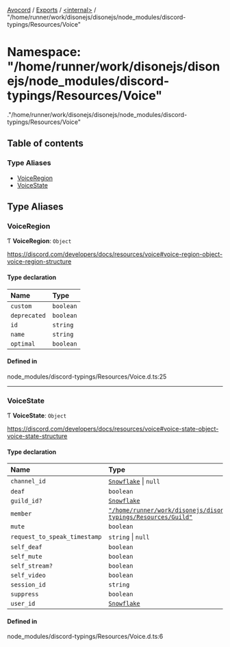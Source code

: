 [Avocord](../README.md) / [Exports](../modules.md) / [<internal\>](internal_.md) / "/home/runner/work/disonejs/disonejs/node\_modules/discord-typings/Resources/Voice"

# Namespace: "/home/runner/work/disonejs/disonejs/node\_modules/discord-typings/Resources/Voice"

[<internal>](internal_.md)."/home/runner/work/disonejs/disonejs/node_modules/discord-typings/Resources/Voice"

## Table of contents

### Type Aliases

- [VoiceRegion](internal_.__home_runner_work_disonejs_disonejs_node_modules_discord_typings_Resources_Voice_.md#voiceregion)
- [VoiceState](internal_.__home_runner_work_disonejs_disonejs_node_modules_discord_typings_Resources_Voice_.md#voicestate)

## Type Aliases

### VoiceRegion

Ƭ **VoiceRegion**: `Object`

https://discord.com/developers/docs/resources/voice#voice-region-object-voice-region-structure

#### Type declaration

| Name | Type |
| :------ | :------ |
| `custom` | `boolean` |
| `deprecated` | `boolean` |
| `id` | `string` |
| `name` | `string` |
| `optimal` | `boolean` |

#### Defined in

node_modules/discord-typings/Resources/Voice.d.ts:25

___

### VoiceState

Ƭ **VoiceState**: `Object`

https://discord.com/developers/docs/resources/voice#voice-state-object-voice-state-structure

#### Type declaration

| Name | Type |
| :------ | :------ |
| `channel_id` | [`Snowflake`](internal_.md#snowflake) \| ``null`` |
| `deaf` | `boolean` |
| `guild_id?` | [`Snowflake`](internal_.md#snowflake) |
| `member` | [`"/home/runner/work/disonejs/disonejs/node_modules/discord-typings/Resources/Guild"`](internal_.__home_runner_work_disonejs_disonejs_node_modules_discord_typings_Resources_Guild_.md) |
| `mute` | `boolean` |
| `request_to_speak_timestamp` | `string` \| ``null`` |
| `self_deaf` | `boolean` |
| `self_mute` | `boolean` |
| `self_stream?` | `boolean` |
| `self_video` | `boolean` |
| `session_id` | `string` |
| `suppress` | `boolean` |
| `user_id` | [`Snowflake`](internal_.md#snowflake) |

#### Defined in

node_modules/discord-typings/Resources/Voice.d.ts:6
